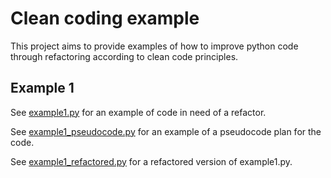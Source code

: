 # Clean coding example

This project aims to provide examples of how to improve python code through refactoring according to clean code principles.

## Example 1
See [example1.py](example1.py) for an example of code in need of a refactor.  

See [example1_pseudocode.py](example1_pseudocode.py) for an example of a pseudocode plan for the code.

See [example1_refactored.py](example1_refactored.py) for a refactored version of example1.py.
